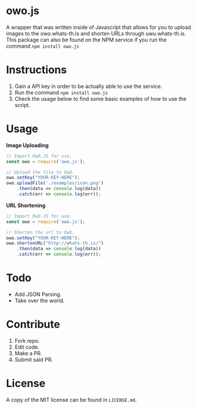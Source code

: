 # owo.js

A wrapper that was written inside of Javascript that allows for you to upload images to the owo.whats-th.is and shorten URLs through uwu.whats-th.is. This package can also be found on the NPM service if you run the command `npm install owo.js`

# Instructions

1. Gain a API key in order to be actually able to use the service.
2. Run the command `npm install owo.js`
3. Check the usage below to find some basic examples of how to use the script.

# Usage

**Image Uploading**
```js
// Import OwO.JS for use.
const owo = require('owo.js');

// Upload the file to OwO.
owo.setKey("YOUR-KEY-HERE");
owo.uploadFile('./examples/icon.png')
	.then(data => console.log(data))
    .catch(err => console.log(err));
```

**URL Shortening**
```js
// Import OwO.JS for use.
const owo = require('owo.js');

// Shorten the url to OwO.
owo.setKey("YOUR-KEY-HERE");
owo.shortenURL("http://whats-th.is/")
	.then(data => console.log(data))
    .catch(err => console.log(err));
```

# Todo

- Add JSON Parsing.
- Take over the world.

# Contribute

1. Fork repo.
2. Edit code.
3. Make a PR.
4. Submit said PR.

# License

A copy of the MIT license can be found in `LICENSE.md`.
